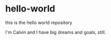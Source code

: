 # hello-world
this is the hello world repository

I'm Calvin and I have big dreams and goals, still.
